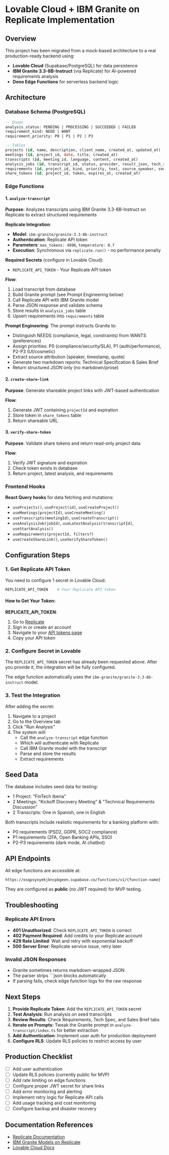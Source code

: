 # Lovable Cloud + IBM Granite on Replicate Implementation

## Overview

This project has been migrated from a mock-based architecture to a real production-ready backend using:
- **Lovable Cloud** (Supabase/PostgreSQL) for data persistence
- **IBM Granite 3.3-8B-Instruct** (via Replicate) for AI-powered requirements analysis
- **Deno Edge Functions** for serverless backend logic

## Architecture

### Database Schema (PostgreSQL)

```sql
-- Enums
analysis_status: PENDING | PROCESSING | SUCCEEDED | FAILED
requirement_kind: NEED | WANT  
requirement_priority: P0 | P1 | P2 | P3

-- Tables
projects (id, name, description, client_name, created_at, updated_at)
meetings (id, project_id, date, title, created_at)
transcripts (id, meeting_id, language, content, created_at)
analysis_jobs (id, transcript_id, status, provider, result_json, tech_report_md, sales_report_md, error_message, created_at, completed_at)
requirements (id, project_id, kind, priority, text, source_speaker, source_timestamp, source_quote, requirement_id, created_at)
share_tokens (id, project_id, token, expires_at, created_at)
```

### Edge Functions

#### 1. `analyze-transcript`
**Purpose**: Analyzes transcripts using IBM Granite 3.3-8B-Instruct on Replicate to extract structured requirements

**Replicate Integration**:
- **Model**: `ibm-granite/granite-3.3-8b-instruct`
- **Authentication**: Replicate API token
- **Parameters**: `max_tokens: 4096`, `temperature: 0.7`
- **Execution**: Synchronous via `replicate.run()` - no performance penalty

**Required Secrets** (configure in Lovable Cloud):
- `REPLICATE_API_TOKEN` - Your Replicate API token

**Flow**:
1. Load transcript from database
2. Build Granite prompt (see Prompt Engineering below)
3. Call Replicate API with IBM Granite model
4. Parse JSON response and validate schema
5. Store results in `analysis_jobs` table
6. Upsert requirements into `requirements` table

**Prompt Engineering**:
The prompt instructs Granite to:
- Distinguish NEEDS (compliance, legal, constraints) from WANTS (preferences)
- Assign priorities: P0 (compliance/security/SLA), P1 (auth/performance), P2-P3 (UI/cosmetic)
- Extract source attribution (speaker, timestamp, quote)
- Generate two markdown reports: Technical Specification & Sales Brief
- Return structured JSON only (no markdown/prose)

#### 2. `create-share-link`
**Purpose**: Generate shareable project links with JWT-based authentication

**Flow**:
1. Generate JWT containing `projectId` and expiration
2. Store token in `share_tokens` table
3. Return shareable URL

#### 3. `verify-share-token`
**Purpose**: Validate share tokens and return read-only project data

**Flow**:
1. Verify JWT signature and expiration
2. Check token exists in database
3. Return project, latest analysis, and requirements

### Frontend Hooks

**React Query hooks** for data fetching and mutations:
- `useProjects()`, `useProject(id)`, `useCreateProject()`
- `useMeetings(projectId)`, `useCreateMeeting()`
- `useTranscripts(meetingId)`, `useCreateTranscript()`
- `useAnalysisJob(jobId)`, `useLatestAnalysis(transcriptId)`, `useStartAnalysis()`
- `useRequirements(projectId, filters?)`
- `useCreateShareLink()`, `useVerifyShareToken()`

## Configuration Steps

### 1. Get Replicate API Token

You need to configure 1 secret in Lovable Cloud:

```bash
REPLICATE_API_TOKEN    # Your Replicate API token
```

#### How to Get Your Token:

**REPLICATE_API_TOKEN**:
1. Go to [Replicate](https://replicate.com/)
2. Sign in or create an account
3. Navigate to your [API tokens page](https://replicate.com/account/api-tokens)
4. Copy your API token

### 2. Configure Secret in Lovable

The `REPLICATE_API_TOKEN` secret has already been requested above. After you provide it, the integration will be fully configured.

The edge function automatically uses the `ibm-granite/granite-3.3-8b-instruct` model.

### 3. Test the Integration

After adding the secret:

1. Navigate to a project
2. Go to the Overview tab
3. Click "Run Analysis"
4. The system will:
   - Call the `analyze-transcript` edge function
   - Which will authenticate with Replicate
   - Call IBM Granite model with the transcript
   - Parse and store the results
   - Extract requirements

## Seed Data

The database includes seed data for testing:
- 1 Project: "FinTech Iberia"
- 2 Meetings: "Kickoff Discovery Meeting" & "Technical Requirements Discussion"
- 2 Transcripts: One in Spanish, one in English

Both transcripts include realistic requirements for a banking platform with:
- P0 requirements (PSD2, GDPR, SOC2 compliance)
- P1 requirements (2FA, Open Banking APIs, SSO)
- P2-P3 requirements (dark mode, AI chatbot)

## API Endpoints

All edge functions are accessible at:
```
https://osqpsyoyekjbncpbgeen.supabase.co/functions/v1/{function-name}
```

They are configured as **public** (no JWT required) for MVP testing.

## Troubleshooting

### Replicate API Errors
- **401 Unauthorized**: Check `REPLICATE_API_TOKEN` is correct
- **402 Payment Required**: Add credits to your Replicate account
- **429 Rate Limited**: Wait and retry with exponential backoff
- **500 Server Error**: Replicate service issue, retry later

### Invalid JSON Responses
- Granite sometimes returns markdown-wrapped JSON
- The parser strips ```json blocks automatically
- If parsing fails, check edge function logs for the raw response

## Next Steps

1. **Provide Replicate Token**: Add the `REPLICATE_API_TOKEN` secret
2. **Test Analysis**: Run analysis on seed transcripts
3. **Review Results**: Check Requirements, Tech Spec, and Sales Brief tabs
4. **Iterate on Prompts**: Tweak the Granite prompt in `analyze-transcript/index.ts` for better extraction
5. **Add Authentication**: Implement user auth for production deployment
6. **Configure RLS**: Update RLS policies to restrict access by user

## Production Checklist

- [ ] Add user authentication
- [ ] Update RLS policies (currently public for MVP)
- [ ] Add rate limiting on edge functions
- [ ] Configure proper JWT secret for share links
- [ ] Add error monitoring and alerting
- [ ] Implement retry logic for Replicate API calls
- [ ] Add usage tracking and cost monitoring
- [ ] Configure backup and disaster recovery

## Documentation References

- [Replicate Documentation](https://replicate.com/docs)
- [IBM Granite Models on Replicate](https://replicate.com/ibm-granite)
- [Lovable Cloud Docs](https://docs.lovable.dev/features/cloud)